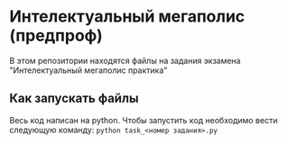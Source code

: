 # Интелектуальный мегаполис (предпроф)

В этом репозитории находятся файлы на задания экзамена "Интелектуальный мегаполис практика"

## Как запускать файлы

Весь код написан на python. Чтобы запустить код необходимо вести следующую команду: `python task_<номер задания>.py`
